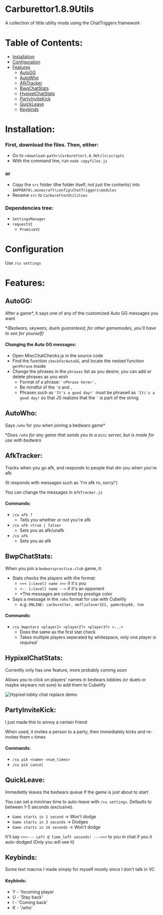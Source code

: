 # Carburettor1.8.9Utils
A collection of little utility mods using the ChatTriggers framework

# Table of Contents:

- [Installation](#installation)
- [Configuration](#configuration)
- [Features](#features)
  - [AutoGG](#autogg)
  - [AutoWho](#autowho)
  - [AfkTracker](#afktracker)
  - [BwpChatStats](#bwpchatstats)
  - [HypixelChatStats](#hypixelchatstats)
  - [PartyInviteKick](#partyinvitekick)
  - [QuickLeave](#quickleave)
  - [Keybinds](#keybinds)

# Installation:

### First, download the files. Then, either:
 - Go to `<download-path>\Carburettor1.8.9Utils\scripts`
 - With the command line, run `node copyfiles.js`

### or
 - Copy the `src` folder (the folder itself, not just the contents) into `$APPDATA\.minecraft\config\ChatTriggers\modules`
 - Rename `src` to `CarburettorUtilities`

### Dependencies tree:
 - `SettingsManager`
 - `requestV2`
   - `PromiseV2`

# Configuration
Use `/cu settings`

# Features:

## AutoGG:
After a game*, it says one of any of the customized Auto GG messages you want

**(Bedwars, skywars, duels guaranteed; for other gamemodes, you'll have to see for yourself)*

#### Changing the Auto GG messages:
 - Open MiscChatChecks.js in the source code
 - Find the function `checkForAutoGG`, and locate the nested function `getPhrase` inside
 - Change the phrases in the `phrases` list as you desire; you can add or delete phrases as you wish
   - Format of a phrase: `'<Phrase here>',`
   - Be mindful of the `'`s and `,`
   - Phrases such as `'It's a good day!'` must be phrased as `'It\'s a good day!` so that JS realizes that the `'` is part of the string


## AutoWho:
Says `/who` for you when joining a bedwars game*

**Does `/who` for any game that sends you to a `mini` server, but is made for use with bedwars*


## AfkTracker:
Tracks when you go afk, and responds to people that dm you when you're afk 

(It responds with messages such as 'I'm afk rn, sorry!')

You can change the messages in `AfkTracker.js`

#### Commands:
 - `/cu afk ?`
    - Tells you whether or not you're afk
 - `/cu afk <true | false>`
    - Sets you as afk/unafk
 - `/cu afk`
    - Sets you as afk


## BwpChatStats:
When you join a `bedwarspractice.club` game, it:
 - Stats checks the players with the format:
    - `<<< [✫level] name >>>` if it's you
    - `<-- [✫level] name -->` if it's an opponent
    - *The messages are colored by prestige color
 - Says a message in the `/who` format for use with Cubelify
    - e.g. `ONLINE: carburettor, mefliolover321, gamerboy80, tom`

#### Commands:
 - `/cu bwpstars <player1> <player2?> <player3?> <...>`
    - Does the same as the first stat check
    - Takes multiple players seperated by whitespace, only one player is *required*


## HypixelChatStats:
Currently only has one feature, more probably coming soon

Allows you to click on players' names in bedwars lobbies (or duels or maybe skywars not sure) to add them to Cubelify

![Hypixel lobby chat replace demo](https://github.com/toptobes/Carburettor1.8.9Utils/blob/main/media/hypixellobbychatreplacedemo.gif)


## PartyInviteKick:
I just made this to annoy a certain friend

When used, it invites a person to a party, then immediately kicks and re-invites them `n` times

#### Commands:
 - `/cu pik <name> <num_times>`
 - `/cu pik cancel`


## QuickLeave:
Immedietly leaves the bedwars queue if the game is just about to start

You can set a min/max time to auto-leave with `/cu settings`. Defaults to between 1-5 seconds (exclusive).
 - `Game starts in 1 second`   -> Won't dodge
 - `Game starts in 3 seconds`  -> Dodges
 - `Game starts in 14 seconds` -> Won't dodge

It'll say `<<<--- Left @ time_left seconds! --->>>` to you in chat if you it auto-dodged (Only you will see it)


## Keybinds:
Some text macros I made simply for myself mostly since I don't talk in VC

#### Keybinds:
 - Y - 'Incoming player
 - U - 'Stay back'
 - I - 'Coming back'
 - K - '/who'
